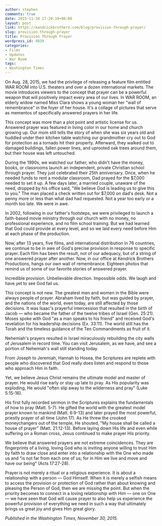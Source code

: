 ```yaml
---
author: stephen
comments: true
date: 2015-11-30 17:29:19+00:00
layout: post
link: https://kendrickbrothers.com/blog/provision-through-prayer/
slug: provision-through-prayer
title: Provision Through Prayer
wordpress_id: 4839
categories:
- Films
- Updates
- War Room
tags:
- Washington Times
---
```


On Aug. 28, 2015, we had the privilege of releasing a feature film entitled WAR ROOM into U.S. theaters and over a dozen international markets. The movie introduces viewers to the concept that prayer can be a powerful weapon that will positively impact every area of our lives. In WAR ROOM, an elderly widow named Miss Clara shows a young woman her "wall of remembrance" in the foyer of her house. It's a collage of pictures that serve as mementos of specifically answered prayers in her life.

This concept was more than a plot point and artistic license for us. Answered prayer was featured in living color in our home and church growing up. Our mom still tells the story of when she was six years old and huddled under their kitchen table watching our grandmother cry out to God for protection as a tornado hit their property. Afterward, they walked out to damaged buildings, fallen power lines, and uprooted oak trees around them, but their house was left untouched.

During the 1990s, we watched our father, who didn't have the money, books, or classrooms launch an independent, private Christian school through prayer. They just celebrated their 25th anniversary. Once, when he needed funds to rent a modular classroom, Dad prayed for the $7,000 needed to set it up. A few days later, a married couple, unaware of the need, dropped by his office said, "We believe God is leading us to give this to you." The man placed a check written out for $7,000 on dad's desk. Not a penny more or less than what dad had requested. Not a year too early or a month too late. We were in awe.

In 2002, following in our father's footsteps, we were privileged to launch a faith-based movie ministry through our church with no money, no professional experience, and no film school training. But we had learned that God could provide at every level, and so we laid every need before Him at each phase of the production.

Now, after 13 years, five films, and international distribution in 76 countries, we continue to be in awe of God's precise provision in response to specific prayer. Each film has been the result, not of our adequacy, but of a string of one answered prayer after another. Now, in our office at Kendrick Brothers Productions, hangs our own wall of remembrance. Eighteen photos that remind us of some of our favorite stories of answered prayer.

Incredible provision. Unbelievable direction. Impossible odds. We laugh and have yet to see God fail us.

This concept is not new. The greatest men and women in the Bible were always people of prayer. Abraham lived by faith, but was guided by prayer, and the nations of the world, even today, are still affected by those decisions. It was Isaac's prayerful intercession that resulted in the birth of Jacob — who became the father of the twelve tribes of Israel (Gen. 25:21). Moses spoke with God "as a man speaks to his friend" and received God's revelation for his leadership decisions (Ex. 33:11). The world still has the Torah and the timeless guidance of the Ten Commandments as fruit of it.

Nehemiah's prayers resulted in Israel miraculously rebuilding the city walls of Jerusalem in record time. You can visit Jerusalem, as we have, and see a portion of Nehemiah's wall still standing today.

From Joseph to Jeremiah, Hannah to Hosea, the Scriptures are replete with people who discovered that God really does listen and respond to those who approach Him in faith.

Yet, we believe Jesus Christ remains the ultimate model and master of prayer. He would rise early or stay up late to pray. As His popularity was exploding, He would "often slip away to the wilderness and pray" (Luke 5:15-16).

His first fully recorded sermon in the Scriptures explains the fundamentals of how to pray (Matt. 5-7). He gifted the world with the greatest model prayer known to mankind (Matt. 6:9-13) and later prayed the most powerful, priestly prayer of all time (John 17). As He threw the crooked moneychangers out of the temple, He shouted, "My house shall be called a house of prayer" (Matt. 21:12-13). Before laying down His life and even while suffering on a Roman cross, Jesus continued to make prayer His priority.

We believe that answered prayers are not extreme coincidences. They are fingerprints of a living, loving God who is inviting anyone willing to trust Him by faith to draw close and enter into a relationship with the One who made us and "is not far from each one of us; for in Him we live and move and have our being" (Acts 17:27-28).

Prayer is not merely a ritual or a religious experience. It is about a relationship with a person — God Himself. When it is merely a selfish means to access the provision or protection of God rather than about knowing and pleasing the Person of God, then we are missing the point. But when the priority becomes to connect in a loving relationship with Him — one on One — we have seen that God will cause prayer to also help us experience the powerful provision of everything we need in such a way that ultimately brings us great joy and gives Him great glory.

_Published in the Washington Times, November 30, 2015._
